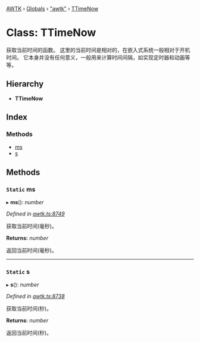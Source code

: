 [AWTK](../README.md) › [Globals](../globals.md) › ["awtk"](../modules/_awtk_.md) › [TTimeNow](_awtk_.ttimenow.md)

# Class: TTimeNow

获取当前时间的函数。
这里的当前时间是相对的，在嵌入式系统一般相对于开机时间。
它本身并没有任何意义，一般用来计算时间间隔，如实现定时器和动画等等。

## Hierarchy

* **TTimeNow**

## Index

### Methods

* [ms](_awtk_.ttimenow.md#static-ms)
* [s](_awtk_.ttimenow.md#static-s)

## Methods

### `Static` ms

▸ **ms**(): *number*

*Defined in [awtk.ts:8749](https://github.com/zlgopen/awtk-binding/blob/d723364/tools/code_gen/js/output/awtk.ts#L8749)*

获取当前时间(毫秒)。

**Returns:** *number*

返回当前时间(毫秒)。

___

### `Static` s

▸ **s**(): *number*

*Defined in [awtk.ts:8738](https://github.com/zlgopen/awtk-binding/blob/d723364/tools/code_gen/js/output/awtk.ts#L8738)*

获取当前时间(秒)。

**Returns:** *number*

返回当前时间(秒)。
